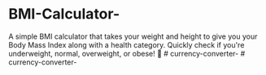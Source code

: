 # BMI-Calculator-
A simple BMI calculator that takes your weight and height to give you your Body Mass Index along with a health category. Quickly check if you're underweight, normal, overweight, or obese! 💪
#   c u r r e n c y - c o n v e r t e r -  
 #   c u r r e n c y - c o n v e r t e r -  
 